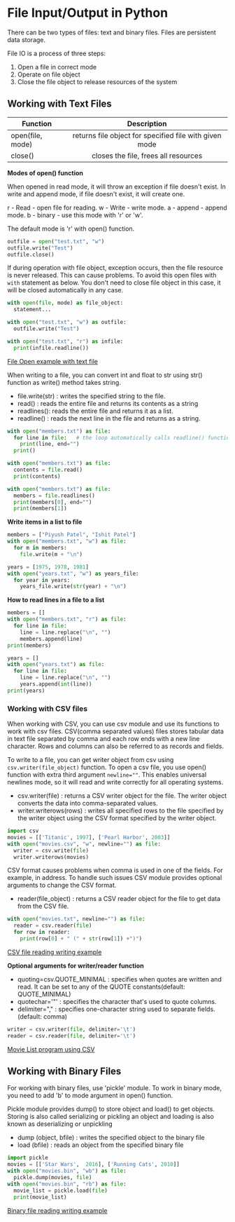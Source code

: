 # File Input/Output in Python

There can be two types of files: text and binary files.
Files are persistent data storage.

File IO is a process of three steps:
1. Open a file in correct mode
2. Operate on file object
3. Close the file object to release resources of the system

## Working with Text Files

| Function | Description |
-----------|:-----------:|
|open(file, mode) | returns file object for specified file with given mode |
|close() | closes the file, frees all resources |

**Modes of open() function**

When opened in read mode, it will throw an exception if file doesn't exist. In write and append mode, if file doesn't exist, it will create one.

r - Read - open file for reading.
w - Write - write mode.
a - append - append mode.
b - binary - use this mode with 'r' or 'w'.

The default mode is 'r' with open() function.


```python
outfile = open("test.txt", "w")
outfile.write("Test")
outfile.close()
```

If during operation with file object, exception occurs, then the file resource is never released. This can cause problems. To avoid this open files with `with` statement as below. You don't need to close file object in this case, it will be closed automatically in any case.

```python
with open(file, mode) as file_object:
  statement...
```

```python
with open("test.txt", "w") as outfile:
  outfile.write("Test")
```

```python
with open("test.txt", "r") as infile:
  print(infile.readline())
```

[File Open example with text file](../examples/file_open.py)

When writing to a file, you can convert int and float to str using str() function as write() method takes string.

- file.write(str) : writes the specified string to the file.
- read() : reads the entire file and returns its contents as a string
- readlines(): reads the entire file and returns it as a list.
- readline() : reads the next line in the file and returns as a string.

```python
with open("members.txt") as file:
  for line in file:   # the loop automatically calls readline() function.
    print(line, end="")
  print()
```

```python
with open("members.txt") as file:
  contents = file.read()
  print(contents)
```

```python
with open("members.txt") as file:
  members = file.readlines()
  print(members[0], end="")
  print(members[1])
```

**Write items in a list to file**

```python
members = ["Piyush Patel", "Ishit Patel"]
with open("members.txt", "w") as file:
  for m in members:
    file.write(m + "\n")

years = [1975, 1978, 1981]
with open("years.txt", "w") as years_file:
  for year in years:
    years_file.write(str(year) + "\n")
```

**How to read lines in a file to a list**

```python
members = []
with open("members.txt", "r") as file:
  for line in file:
    line = line.replace("\n", "")
    members.append(line)
print(members)

years = []
with open("years.txt") as file:
  for line in file:
    line = line.replace("\n", "")
    years.append(int(line))
print(years)
```

### Working with CSV files

When working with CSV, you can use csv module and use its functions to work with csv files. CSV(comma separated values) files stores tabular data in text file separated by comma and each row ends with a new line character. Rows and columns can also be referred to as records and fields.

To write to a file, you can get writer object from csv using `csv.writer(file_object)` function. To open a csv file, you use open() function with extra third argument `newline=""`. This enables universal newlines mode, so it will read and write correctly for all operating systems.

- csv.writer(file) : returns a CSV writer object for the file. The writer object converts the data into comma-separated values.
- writer.writerows(rows) : writes all specified rows to the file specified by the writer object using the CSV format specified by the writer object.

```python
import csv
movies = [['Titanic', 1997], ['Pearl Harbor', 2003]]
with open("movies.csv", "w", newline="") as file:
  writer = csv.write(file)
  writer.writerows(movies)
```

CSV format causes problems when comma is used in one of the fields. For example, in address. To handle such issues CSV module provides optional arguments to change the CSV format.

- reader(file_object) : returns a CSV reader object for the file to get data from the CSV file.

```python
with open("movies.txt", newline="") as file:
  reader = csv.reader(file)
  for row in reader:
    print(row[0] + " (" + str(row[1]) +")")
```

[CSV file reading writing example](../examples/csv_reader.py)

**Optional arguments for writer/reader function**

- quoting=csv.QUOTE_MINIMAL : specifies when quotes are written and read. It can be set to any of the QUOTE constants(default: QUOTE_MINIMAL)
- quotechar='"' : specifies the character that's used to quote columns.
- delimiter="," : specifies one-character string used to separate fields.(default: comma)

```python
writer = csv.writer(file, delimiter='\t')
reader = csv.reader(file, delimiter='\t')
```

[Movie List program using CSV](../example/movie_list_csv.py)

## Working with Binary Files

For working with binary files, use 'pickle' module. To work in binary mode, you need to add 'b' to mode argument in open() function.

Pickle module provides dump() to store object and load() to get objects. Storing is also called serializing or pickling an object and loading is also known as deserializing or unpickling

- dump (object, bfile) : writes the specified object to the binary file
- load (bfile) : reads an object from the specified binary file

```python
import pickle
movies = [['Star Wars',  2016], ['Running Cats', 2010]]
with open("movies.bin", "wb") as file:
  pickle.dump(movies, file)
with open("movies.bin", "rb") as file:
  movie_list = pickle.load(file)
  print(movie_list)
```

[Binary file reading writing example](../examples/binary_file.py)

